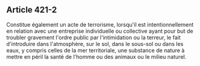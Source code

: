 Article 421-2
----
Constitue également un acte de terrorisme, lorsqu'il est intentionnellement en
relation avec une entreprise individuelle ou collective ayant pour but de
troubler gravement l'ordre public par l'intimidation ou la terreur, le fait
d'introduire dans l'atmosphère, sur le sol, dans le sous-sol ou dans les eaux, y
compris celles de la mer territoriale, une substance de nature à mettre en péril
la santé de l'homme ou des animaux ou le milieu naturel.
